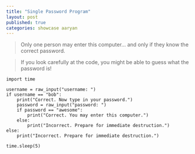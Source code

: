 ```yaml
---
title: "Single Password Program"
layout: post
published: true
categories: showcase aaryan
---
```


> Only one person may enter this computer... and only if they know the correct password.

> If you look carefully at the code, you might be able to guess what the password is!

    import time

    username = raw_input("username: ")
    if username == "bob":
        print("Correct. Now type in your password.")
        password = raw_input("password: ")
        if password == "awesome":
            print("Correct. You may enter this computer.")
        else:
            print("Incorrect. Prepare for immediate destruction.")
    else:
        print("Incorrect. Prepare for immediate destruction.")

    time.sleep(5)

